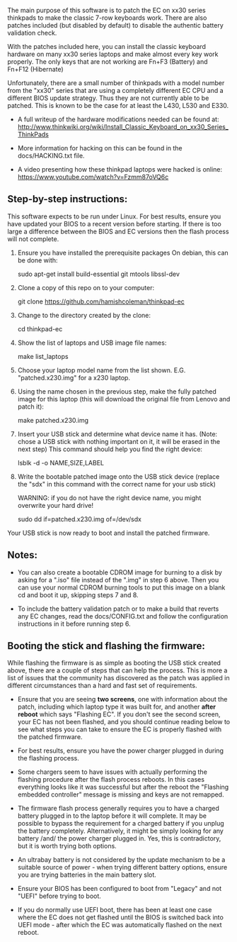 The main purpose of this software is to patch the EC on xx30 series thinkpads
to make the classic 7-row keyboards work.  There are also patches included (but
disabled by default) to disable the authentic battery validation check.

With the patches included here, you can install the classic keyboard
hardware on many xx30 series laptops and make almost every key work properly.
The only keys that are not working are Fn+F3 (Battery) and Fn+F12 (Hibernate)

Unfortunately, there are a small number of thinkpads with a model number
from the "xx30" series that are using a completely different EC CPU and
a different BIOS update strategy.  Thus they are not currently able to
be patched.  This is known to be the case for at least the L430, L530
and E330.

* A full writeup of the hardware modifications needed can be found at:
    http://www.thinkwiki.org/wiki/Install_Classic_Keyboard_on_xx30_Series_ThinkPads

* More information for hacking on this can be found in the docs/HACKING.txt
  file.

* A video presenting how these thinkpad laptops were hacked is online:
    https://www.youtube.com/watch?v=Fzmm87oVQ6c

Step-by-step instructions:
--------------------------

This software expects to be run under Linux.  For best results, ensure you
have updated your BIOS to a recent version before starting.  If there is too
large a difference between the BIOS and EC versions then the flash process
will not complete.

1. Ensure you have installed the prerequisite packages
   On debian, this can be done with:

    sudo apt-get install build-essential git mtools libssl-dev

2. Clone a copy of this repo on to your computer:

    git clone https://github.com/hamishcoleman/thinkpad-ec

3. Change to the directory created by the clone:

    cd thinkpad-ec

4. Show the list of laptops and USB image file names:

    make list_laptops

5. Choose your laptop model name from the list shown.
   E.G. "patched.x230.img" for a x230 laptop.

6. Using the name chosen in the previous step, make the fully
   patched image for this laptop (this will download the original
   file from Lenovo and patch it):

    make patched.x230.img

7. Insert your USB stick and determine what device name it has.
   (Note: chose a USB stick with nothing important on it, it will
   be erased in the next step) This command should help you find the
   right device:

    lsblk -d -o NAME,SIZE,LABEL

8. Write the bootable patched image onto the USB stick device (replace
   the "sdx" in this command with the correct name for your usb stick)

   WARNING: if you do not have the right device name, you might overwrite
   your hard drive!

   sudo dd if=patched.x230.img of=/dev/sdx

Your USB stick is now ready to boot and install the patched firmware.

Notes:
------

* You can also create a bootable CDROM image for burning to a disk
  by asking for a ".iso" file instead of the ".img" in step 6 above.
  Then you can use your normal CDROM burning tools to put this image on
  a blank cd and boot it up, skipping steps 7 and 8.

* To include the battery validation patch or to make a build that
  reverts any EC changes, read the docs/CONFIG.txt and follow
  the configuration instructions in it before running step 6.


Booting the stick and flashing the firmware:
--------------------------------------------

While flashing the firmware is as simple as booting the USB stick
created above, there are a couple of steps that can help the process.
This is more a list of issues that the community has discovered as the
patch was applied in different circumstances than a hard and fast set
of requirements.

* Ensure that you are seeing **two screens**, one with information about
  the patch, including which laptop type it was built for, and another
  **after reboot** which says "Flashing EC". If you don't see the second
  screen, your EC has not been flashed, and you should continue reading
  below to see what steps you can take to ensure the EC is properly flashed
  with the patched firmware.

* For best results, ensure you have the power charger plugged in during
  the flashing process.

* Some chargers seem to have issues with actually performing the flashing 
  procedure after the flash process reboots. In this cases everything looks
  like it was successful but after the reboot the "Flashing embedded controller"
  message is missing and keys are not remapped.

* The firmware flash process generally requires you to have a charged
  battery plugged in to the laptop before it will complete.  It may be
  possible to bypass the requirement for a charged battery if you unplug
  the battery completely.  Alternatively, it might be simply looking for
  any battery /and/ the power charger plugged in.  Yes, this is
  contradictory, but it is worth trying both options.

* An ultrabay battery is not considered by the update mechanism to be
  a suitable source of power - when trying different battery options,
  ensure you are trying batteries in the main battery slot.

* Ensure your BIOS has been configured to boot from "Legacy" and not
  "UEFI" before trying to boot.

* If you do normally use UEFI boot, there has been at least one case where
  the EC does not get flashed until the BIOS is switched back into UEFI
  mode - after which the EC was automatically flashed on the next reboot.
